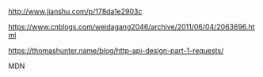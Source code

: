 http://www.jianshu.com/p/178da1e2903c

https://www.cnblogs.com/weidagang2046/archive/2011/06/04/2063696.html

https://thomashunter.name/blog/http-api-design-part-1-requests/



MDN

